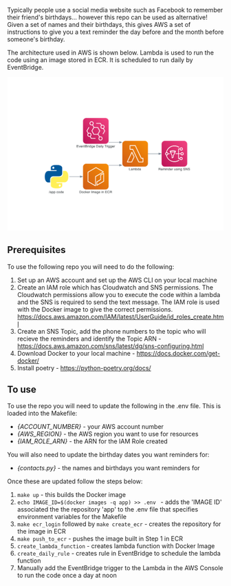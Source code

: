 Typically people use a social media website such as Facebook to remember their friend's birthdays... however this repo can be used as alternative! Given a set of names and their birthdays, this gives AWS a set of instructions to give you a text reminder the day before and the month before someone's birthday. 

The architecture used in AWS is shown below. Lambda is used to run the code using an image stored in ECR. It is scheduled to run daily by EventBridge.

![Architecture](./docs/birthday_reminder.png)

## Prerequisites

To use the following repo you will need to do the following:

1) Set up an AWS account and set up the AWS CLI on your local machine 
2) Create an IAM role which has Cloudwatch and SNS permissions. The Cloudwatch permissions allow you to execute the code within a lambda and the SNS is required to send the text message. The IAM role is used with the Docker image to give the correct permissions. https://docs.aws.amazon.com/IAM/latest/UserGuide/id_roles_create.html 
3) Create an SNS Topic, add the phone numbers to the topic who will recieve the reminders and identify the Topic ARN - https://docs.aws.amazon.com/sns/latest/dg/sns-configuring.html
4) Download Docker to your local machine - https://docs.docker.com/get-docker/ 
5) Install poetry - https://python-poetry.org/docs/

## To use

To use the repo you will need to update the following in the .env file. This is loaded into the Makefile:
- *{ACCOUNT_NUMBER}* - your AWS account number
- *{AWS_REGION}* - the AWS region you want to use for resources
- *{IAM_ROLE_ARN}* - the ARN for the IAM Role created 

You will also need to update the birthday dates you want reminders for:
- *{contacts.py}* - the names and birthdays you want reminders for

Once these are updated follow the steps below:

1) `make up` - this builds the Docker image
2) `echo IMAGE_ID=$(docker images -q app) >> .env ` - adds the 'IMAGE ID' associated the the repository 'app' to the .env file that specifies environment variables for the Makefile
3) `make ecr_login` followed by `make create_ecr` - creates the repository for the image in ECR
4) `make push_to_ecr` - pushes the image built in Step 1 in ECR
5) `create_lambda_function` - creates lambda function with Docker Image
6) `create_daily_rule` - creates rule in EventBridge to schedule the lambda function
7)  Manually add the EventBridge trigger to the Lambda in the AWS Console to run the code once a day at noon
